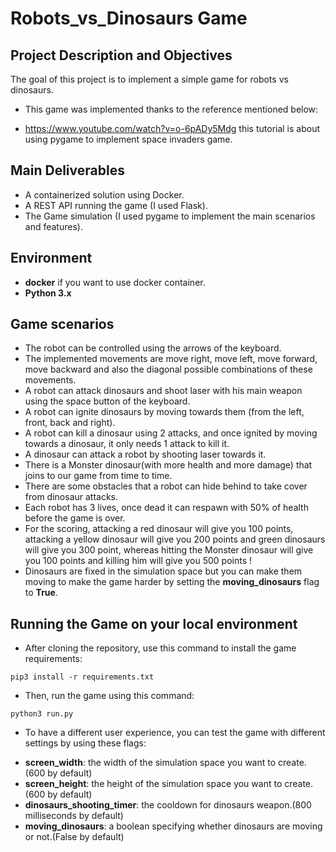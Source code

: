 # Robots_vs_Dinosaurs Game 

## Project Description and Objectives

The goal of this project is to implement a simple game for robots vs dinosaurs.

* This game was implemented thanks to the reference mentioned below:
-  https://www.youtube.com/watch?v=o-6pADy5Mdg this tutorial is about using pygame to implement space invaders game.

## Main Deliverables

- A containerized solution using Docker.
- A REST API running the game (I used Flask).
- The Game simulation (I used pygame to implement the main scenarios and features).

## Environment

 - **docker** if you want to use docker container.
 - **Python 3.x**

## Game scenarios

- The robot can be controlled using the arrows of the keyboard.
- The implemented movements are move right, move left, move forward, move backward and also the diagonal possible combinations of these movements.
- A robot can attack dinosaurs and shoot laser with his main weapon using the space button of the keyboard.
- A robot can ignite dinosaurs by moving towards them (from the left, front, back and right).
- A robot can kill a dinosaur using 2 attacks, and once ignited by moving towards a dinosaur, it only needs 1 attack to kill it.
- A dinosaur can attack a robot by shooting laser towards it.
- There is a Monster dinosaur(with more health and more damage) that joins to our game from time to time.
- There are some obstacles that a robot can hide behind to take cover from dinosaur attacks.
- Each robot has 3 lives, once dead it can respawn with 50% of health before the game is over.
- For the scoring, attacking a red dinosaur will give you 100 points, attacking a yellow dinosaur will give you 200 points and green dinosaurs will give you 300 point, whereas hitting the Monster dinosaur will give you 100 points and killing him will give you 500 points ! 
- Dinosaurs are fixed in the simulation space but you can make them moving to make the game harder by setting the **moving_dinosaurs** flag to **True**.


## Running the Game on your local environment
- After cloning the repository, use this command to install the game requirements:

```
pip3 install -r requirements.txt
```

- Then, run the game using this command:

```
python3 run.py
```
- To have a different user experience, you can test the game with different settings by using these flags:

* **screen_width**: the width of the simulation space you want to create.(600 by  default)
* **screen_height**: the height of the simulation space you want to create.(600 by  default)
* **dinosaurs_shooting_timer**: the cooldown for dinosaurs weapon.(800 milliseconds by default)
* **moving_dinosaurs**: a boolean specifying whether dinosaurs are moving or not.(False by default)
